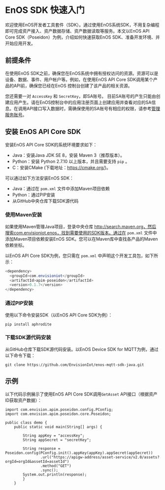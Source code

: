 # EnOS SDK 快速入门

欢迎使用EnOS开发者工具套件（SDK）。通过使用EnOS系统SDK，不用复杂编程即可完成资产接入、资产数据存储、资产数据读取等服务。本文以EnOS API Core SDK（Poseidon）为例，介绍如何快速获取EnOS SDK、准备开发环境、并开始应用开发。

## 前提条件

在使用EnOS SDK之前，确保您在EnOS系统中拥有授权访问的资源。资源可以是设备、数据、事件、用户帐户等。例如，在使用EnOS API Core SDK调用某个产品的API前，确保您已经在EnOS 控制台创建了该产品的相关资源。

您还需要一对 `AccessKey`  和  `SecretKey`，即SA账号。 目前SA账号的产生只能由创建应用产生。请在EnOS控制台中的应用注册页面上创建应用并查看对应的SA信息。在调用API接口写入数据时，需确保使用的SA账号有相应的权限，请参考[管理服务账号](/docs/iam/zh_CN/latest/howto/service_account/managing_service_account.html)。

## 安装 EnOS API Core SDK

安装EnOS API Core SDK的系统环境要求如下：

- Java：安装Java JDK SE 8，安装 Maven 3（推荐版本）。
- Python：安装 Python 2.7.10 以上版本，并且需要支持 `pip` 。
- C：安装CMake (下载地址：<https://cmake.org/>)。

可以通过如下方法安装EnOS SDK：

- Java：通过在 `pom.xml` 文件中添加Maven项目依赖
- Python：通过PIP安装
- 从GitHub中央仓库下载SDK源代码

### 使用Maven安装

如果使用Maven管理Java项目，登录中央仓库 http://search.maven.org，然后搜索com.envisioniot.enos，找到需要使用的SDK版本。通过在 `pom.xml` 文件中添加Maven项目依赖安装EnOS SDK。您可以在Maven库中查找各产品的Maven依赖坐标。

以EnOS API Core SDK为例，您只需在 `pom.xml` 中声明这个开发工具包，如下所示：

```java
<dependency>
  <groupId>com.envisioniot</groupId>
  <artifactId>apim-poseidon</artifactId>
  <version>0.1.7</version>
</dependency>
```

### 通过PIP安装

使用以下命令安装SDK（以EnOS API Core SDK为例）：

```
pip install aphrodite
```

### 下载SDK源代码安装

从GitHub仓库下载SDK源代码安装。以EnOS Device SDK for MQTT为例，通过以下命令下载：

```
git clone https://github.com/EnvisionIot/enos-mqtt-sdk-java.git
```

## 示例
以下代码示例展示了使用EnOS API Core SDK调用`GetAsset` API接口（根据资产ID获取资产数据）：

```
import com.envision.apim.poseidon.config.PConfig;
import com.envision.apim.poseidon.core.Poseidon;

public class demo {
    public static void main(String[] args) {

        String appKey = "accessKey";
        String appSecret = "secretKey";

        String response = Poseidon.config(PConfig.init().appKey(appKey).appSecret(appSecret))
                .url("https://apigw-address/asset-service/v2.0/assets?orgId=orgId&assetId=assetId")
                .method("GET")
                .sync();
        System.out.println(response);
        }
    }
```